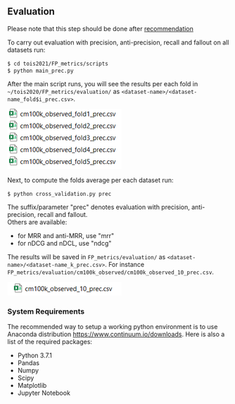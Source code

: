 ## Evaluation
Please note that this step should be done after [recommendation](https://github.com/elikary/tois2021/tree/main/librec-2.0.0)

To carry out evaluation with precision, anti-precision, recall and fallout on all datasets run:

    $ cd tois2021/FP_metrics/scripts
    $ python main_prec.py 

After the main script runs, you will see the results per each fold in `~/tois2020/FP_metrics/evaluation/` as `<dataset-name>/<dataset-name_fold$i_prec.csv>`.

![](https://github.com/elikary/tois2021/blob/master/images/folds.png)

Next, to compute the folds average per each dataset run:

    $ python cross_validation.py prec

The suffix/parameter "prec" denotes evaluation with precision, anti-precision, recall and fallout.  
Others are available:
- for MRR and anti-MRR, use "mrr"
- for nDCG and nDCL, use "ndcg"

The results will be saved in `FP_metrics/evaluation/` as `<dataset-name>/<dataset-name_k_prec.csv>`. For instance `FP_metrics/evaluation/cm100k_observed/cm100k_observed_10_prec.csv`. 

![](https://github.com/elikary/tois2021/blob/master/images/cv.png)


### System Requirements

The recommended way to setup a working python environment is to use Anaconda distribution https://www.continuum.io/downloads.
Here is also a list of the required packages:

- Python 3.7.1 
- Pandas
- Numpy
- Scipy
- Matplotlib
- Jupyter Notebook